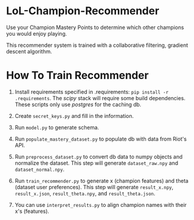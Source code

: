 # LoL-Champion-Recommender
Use your Champion Mastery Points to determine which other champions you would enjoy playing.

This recommender system is trained with a collaborative filtering, gradient descent algorithm.

# How To Train Recommender
1) Install requirements specified in .requirements: `pip install -r .requirements`. The *scipy* stack
will require some build dependencies. These scripts only use *postgres* for the caching db.

2) Create `secret_keys.py` and fill in the information. 

3) Run `model.py` to generate schema.

4) Run `populate_mastery_dataset.py` to populate db with data from Riot's API.

5) Run `preprocess_dataset.py` to convert db data to numpy objects and normalize the dataset. 
This step will generate `dataset_raw.npy` and `dataset_normal.npy`.

6) Run `train_recommender.py` to generate x (champion features) and theta (dataset user preferences).
This step will generate `result_x.npy`, `result_x.json`, `result_theta.npy`, and `result_theta.json`.

7) You can use `interpret_results.py` to align champion names with their x's (features).
